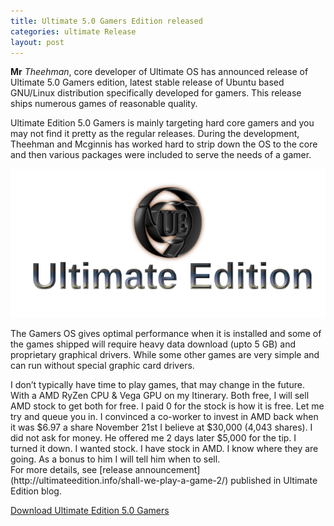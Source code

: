 ```yaml
---
title: Ultimate 5.0 Gamers Edition released
categories: ultimate Release
layout: post
---
```


**Mr** *Theehman*, core developer of Ultimate OS has announced release of Ultimate 5.0 Gamers edition, latest stable release of Ubuntu based GNU/Linux distribution specifically developed for gamers. This release ships numerous games of reasonable quality.

Ultimate Edition 5.0 Gamers is mainly targeting hard core gamers and you may not find it pretty as the regular releases. During the development, Theehman and Mcginnis has worked hard to strip down the OS to the core and then various packages were included to serve the needs of a gamer.

![Ultimate Edition Banner](/assets/images/ultimate-edition720x340.png)

The Gamers OS gives optimal performance when it is installed and some of the games shipped will require heavy data download (upto 5 GB) and proprietary graphical drivers. While some other games are very simple and can run without special graphic card drivers.

<div class="blockquote">
I don’t typically have time to play games, that may change in the future. With a AMD RyZen CPU & Vega GPU on my Itinerary. Both free, I will sell AMD stock to get both for free. I paid 0 for the stock is how it is free. Let me try and queue you in. I convinced a co-worker to invest in AMD back when it was $6.97 a share November 21st I believe at $30,000 (4,043 shares). I did not ask for money. He offered me 2 days later $5,000 for the tip. I turned it down. I wanted stock. I have stock in AMD. I know where they are going. As a bonus to him I will tell him when to sell.
</div>
For more details, see [release announcement](http://ultimateedition.info/shall-we-play-a-game-2/) published in Ultimate Edition blog.


[Download Ultimate Edition 5.0 Gamers](https://sourceforge.net/projects/ultimateedition/files/ultimate-edition-5.0-x64-gamers.iso)
